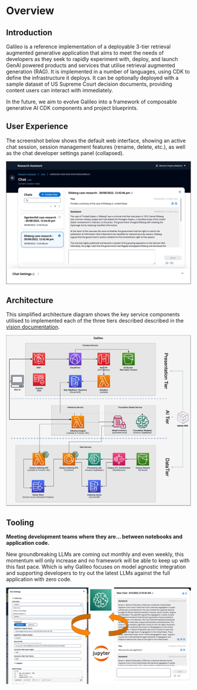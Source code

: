 # Overview

## Introduction

Galileo is a reference implementation of a deployable 3-tier retrieval augmented generative application that aims to meet the needs of developers as they seek to rapidly experiment with, deploy, and launch GenAI powered products and services that utilise retrieval augmented generation (RAG). It is implemented in a number of languages, using CDK to define the infrastructure it deploys. It can be optionally deployed with a sample dataset of US Supreme Court decision documents, providing content users can interact with immediately.

In the future, we aim to evolve Galileo into a framework of composable generative AI CDK components and project blueprints.

## User Experience

The screenshot below shows the default web interface, showing an active chat session, session management features (rename, delete, etc.), as well as the chat developer settings panel (collapsed).

![User Experience](galileo-chat.png)

## Architecture

This simplified architecture diagram shows the key service components utilised to implemented each of the three tiers described described in the [vision documentation](./vision).

![Architecture](../assets/images/galileo-arch.png)

## Tooling

**Meeting development teams where they are... between notebooks and application code.**

New groundbreaking LLMs are coming out monthly and even weekly, this momentum will only increase and no framework will be able to keep up with this fast pace. Which is why Galileo focuses on model agnostic integration and supporting developers to try out the latest LLMs against the full application with zero code.

![Alt text](tooling.png)
